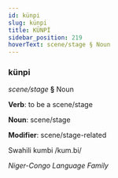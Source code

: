 ```yaml
---
id: künpi
slug: künpi
title: KÜNPİ
sidebar_position: 219
hoverText: scene/stage § Noun
---
```


### künpi

*scene/stage* **§** Noun

**Verb**: to be a scene/stage

**Noun**: scene/stage

**Modifier**: scene/stage-related

Swahili kumbi /kum.bi/

*Niger-Congo Language Family*